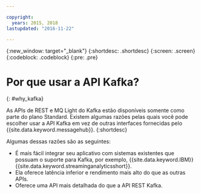 ```yaml
---

copyright:
  years: 2015, 2018
lastupdated: "2016-11-22"

---
```


{:new_window: target="_blank"}
{:shortdesc: .shortdesc}
{:screen: .screen}
{:codeblock: .codeblock}
{:pre: .pre}

# Por que usar a API Kafka?
{: #why_kafka}

As APIs de REST e MQ Light do Kafka estão disponíveis somente como parte do plano Standard.
Existem algumas razões pelas quais você pode escolher usar a API Kafka em vez
de outras interfaces fornecidas pelo {{site.data.keyword.messagehub}}. 
{:shortdesc}

Algumas dessas razões são as seguintes:

* É mais fácil integrar seu aplicativo com sistemas existentes que possuam o suporte para Kafka, por
exemplo, {{site.data.keyword.IBM}} {{site.data.keyword.streaminganalyticsshort}}.
* Ela oferece latência inferior e rendimento mais alto do que as outras APIs.
* Oferece uma API mais detalhada do que a API REST Kafka.
